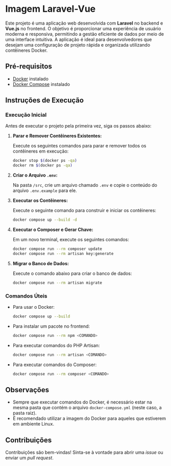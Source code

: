 
# Imagem Laravel-Vue

Este projeto é uma aplicação web desenvolvida com **Laravel** no backend e **Vue.js** no frontend. O objetivo é proporcionar uma experiência de usuário moderna e responsiva, permitindo a gestão eficiente de dados por meio de uma interface intuitiva. A aplicação é ideal para desenvolvedores que desejam uma configuração de projeto rápida e organizada utilizando contêineres Docker.

## Pré-requisitos

- [Docker](https://www.docker.com/get-started) instalado
- [Docker Compose](https://docs.docker.com/compose/install/) instalado

## Instruções de Execução

### Execução Inicial

Antes de executar o projeto pela primeira vez, siga os passos abaixo:

1. **Parar e Remover Contêineres Existentes:**

   Execute os seguintes comandos para parar e remover todos os contêineres em execução:

   ```bash
   docker stop $(docker ps -qa)
   docker rm $(docker ps -qa)
   ```

2. **Criar o Arquivo `.env`:**

   Na pasta `/src`, crie um arquivo chamado `.env` e copie o conteúdo do arquivo `.env.example` para ele.

3. **Executar os Contêineres:**

   Execute o seguinte comando para construir e iniciar os contêineres:

   ```bash
   docker compose up --build -d
   ```

4. **Executar o Composer e Gerar Chave:**

   Em um novo terminal, execute os seguintes comandos:

   ```bash
   docker compose run --rm composer update
   docker compose run --rm artisan key:generate
   ```

5. **Migrar o Banco de Dados:**

   Execute o comando abaixo para criar o banco de dados:

   ```bash
   docker compose run --rm artisan migrate
   ```

### Comandos Úteis

- Para usar o Docker:

  ```bash
  docker compose up --build
  ```

- Para instalar um pacote no frontend:

  ```bash
  docker compose run --rm npm <COMANDO>
  ```

- Para executar comandos do PHP Artisan:

  ```bash
  docker compose run --rm artisan <COMANDO>
  ```

- Para executar comandos do Composer:

  ```bash
  docker compose run --rm composer <COMANDO>
  ```

## Observações

- Sempre que executar comandos do Docker, é necessário estar na mesma pasta que contém o arquivo `docker-compose.yml` (neste caso, a pasta raiz).
- É recomendado utilizar a imagem do Docker para aqueles que estiverem em ambiente Linux.

## Contribuições

Contribuições são bem-vindas! Sinta-se à vontade para abrir uma *issue* ou enviar um *pull request*.



